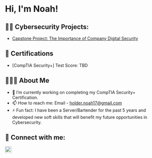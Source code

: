 <h1>Hi, I'm Noah! </h1>

<h2>👨‍💻 Cybersecurity Projects:</h2>

  - [Capstone Project: The Importance of Company Digital Security](https://github.com/noahholder/Capstone-Project)

<h2>📃 Certifications</h2>

 - [CompTIA Security+] Test Score: TBD

<h2>👨🏼‍💼 About Me</h2>

- 🔭 I’m currently working on completing my CompTIA Security+ Certification.
- 📫 How to reach me: Email - holder.noah17@gmail.com 
- ⚡ Fun fact: I have been a Server/Bartender for the past 5 years and developed new soft skills that will benefit my future opportunities in Cybersecurity.

<h2>🤳 Connect with me:</h2>

[<img align="left" alt="NoahHolder | LinkedIn" width="22px" src="https://cdn.jsdelivr.net/npm/simple-icons@v3/icons/linkedin.svg" />][linkedin]

[linkedin]: https://linkedin.com/in/noahholder17/

